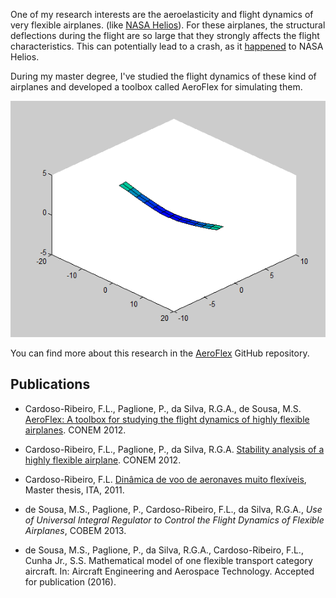 One of my research interests are the aeroelasticity and flight dynamics of very flexible airplanes.
(like [NASA Helios](http://en.wikipedia.org/wiki/NASA_Helios)). For these airplanes,
the structural deflections during the flight are so large that they strongly affects the flight
characteristics. This can potentially lead to a crash, as it [happened](http://en.wikipedia.org/wiki/NASA_Helios#Crash)
to NASA Helios.

During my master degree, I've studied the flight dynamics of these kind of airplanes
and developed a toolbox called AeroFlex for simulating them.

![Flight dynamics of flexible airplane](images/flexible.gif)

You can find more about this research in the [AeroFlex](https://github.com/flavioluiz/AeroFlex)
GitHub repository.

## Publications

*   Cardoso-Ribeiro, F.L., Paglione, P., da Silva, R.G.A., de Sousa, M.S. [AeroFlex: A toolbox for studying the flight dynamics of highly flexible airplanes](http://flavioluiz.github.io/papers/AeroFlexCONEM.pdf). CONEM 2012.
*   Cardoso-Ribeiro, F.L., Paglione, P., da Silva, R.G.A. [Stability analysis of a highly flexible airplane](http://flavioluiz.github.io/papers/StabilityCONEM.pdf). CONEM 2012.
*   Cardoso-Ribeiro, F.L. [Dinâmica de voo de aeronaves muito flexíveis](http://www.bdita.bibl.ita.br/tesesdigitais/lista_resumo.php?num_tese=61853), Master thesis, ITA, 2011.

*   de Sousa, M.S., Paglione, P., Cardoso-Ribeiro, F.L., da Silva, R.G.A., *Use of Universal Integral Regulator to Control the Flight Dynamics of Flexible Airplanes*, COBEM 2013.
*   de Sousa, M.S., Paglione, P., da Silva, R.G.A., Cardoso-Ribeiro, F.L., Cunha Jr., S.S. Mathematical model of one flexible transport category aircraft. In: Aircraft Engineering and Aerospace Technology. Accepted for publication (2016).